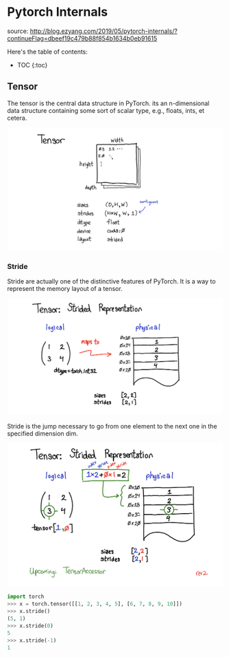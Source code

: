 # Pytorch Internals

source: <http://blog.ezyang.com/2019/05/pytorch-internals/?continueFlag=dbeef19c479b88f854b1634b0eb91615>

Here's the table of contents:

- TOC
{:toc}

## Tensor

The tensor is the central data structure in PyTorch. its an n-dimensional data structure containing some sort of scalar type, e.g., floats, ints, et cetera.

![p1](/images/WX20240416-160518@2x.png)

### Stride

Stride are actually one of the distinctive features of PyTorch. It is a way to represent the memory layout of a tensor.

![p2](/images/WX20240416-161014@2x.png)

Stride is the jump necessary to go from one element to the next one in the specified dimension dim. 

![p3](/images/WX20240416-161902@2x.png)

```python
import torch
>>> x = torch.tensor([[1, 2, 3, 4, 5], [6, 7, 8, 9, 10]])
>>> x.stride()
(5, 1)
>>> x.stride(0)
5
>>> x.stride(-1)
1
```
